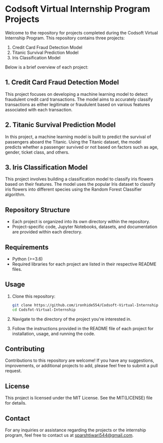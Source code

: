 # Codsoft Virtual Internship Program Projects

Welcome to the repository for projects completed during the Codsoft Virtual Internship Program. This repository contains three projects:

1. Credit Card Fraud Detection Model
2. Titanic Survival Prediction Model
3. Iris Classification Model

Below is a brief overview of each project:

## 1. Credit Card Fraud Detection Model
This project focuses on developing a machine learning model to detect fraudulent credit card transactions. The model aims to accurately classify transactions as either legitimate or fraudulent based on various features associated with each transaction.

## 2. Titanic Survival Prediction Model
In this project, a machine learning model is built to predict the survival of passengers aboard the Titanic. Using the Titanic dataset, the model predicts whether a passenger survived or not based on factors such as age, gender, ticket class, and others.

## 3. Iris Classification Model
This project involves building a classification model to classify iris flowers based on their features. The model uses the popular Iris dataset to classify iris flowers into different species using the Random Forest Classifier algorithm.

## Repository Structure
- Each project is organized into its own directory within the repository.
- Project-specific code, Jupyter Notebooks, datasets, and documentation are provided within each directory.

## Requirements
- Python (>=3.6)
- Required libraries for each project are listed in their respective README files.

## Usage
1. Clone this repository:
    ```bash
    git clone https://github.com/ironhide554/Codsoft-Virtual-Internship.git
    cd Codsfot-Virtual-Internship
    ```

2. Navigate to the directory of the project you're interested in.
3. Follow the instructions provided in the README file of each project for installation, usage, and running the code.

## Contributing
Contributions to this repository are welcome! If you have any suggestions, improvements, or additional projects to add, please feel free to submit a pull request.

## License
This project is licensed under the MIT License. See the MIT(LICENSE) file for details.

## Contact
For any inquiries or assistance regarding the projects or the internship program, feel free to contact us at sparshtiwari544@gmail.com.

